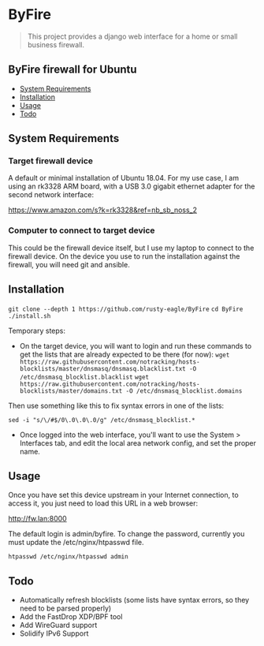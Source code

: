 # ByFire
> This project provides a django web interface for a home or small business firewall.  

## ByFire firewall for Ubuntu
* [System Requirements](#system-requirements)
* [Installation](#installation)
* [Usage](#usage)
* [Todo](#todo)

## System Requirements
### Target firewall device
A default or minimal installation of Ubuntu 18.04.  For my use case, I am using an rk3328 ARM board, with a USB 3.0 gigabit ethernet adapter for the second network interface:

https://www.amazon.com/s?k=rk3328&ref=nb_sb_noss_2

### Computer to connect to target device
This could be the firewall device itself, but I use my laptop to connect to the firewall device.  On the device you use to run the installation against the firewall, you will need git and ansible.

## Installation
`git clone --depth 1 https://github.com/rusty-eagle/ByFire`
`cd ByFire`
`./install.sh`

Temporary steps:
* On the target device, you will want to login and run these commands to get the lists that are already expected to be there (for now):
`wget https://raw.githubusercontent.com/notracking/hosts-blocklists/master/dnsmasq/dnsmasq.blacklist.txt -O /etc/dnsmasq_blocklist.blacklist`
`wget https://raw.githubusercontent.com/notracking/hosts-blocklists/master/domains.txt -O /etc/dnsmasq_blocklist.domains`

Then use something like this to fix syntax errors in one of the lists:

`sed -i "s/\/#$/0\.0\.0\.0/g" /etc/dnsmasq_blocklist.*`

* Once logged into the web interface, you'll want to use the System > Interfaces tab, and edit the local area network config, and set the proper name.

## Usage
Once you have set this device upstream in your Internet connection, to access it, you just need to load this URL in a web browser:

http://fw.lan:8000

The default login is admin/byfire.  To change the password, currently you must update the /etc/nginx/htpasswd file.

`htpasswd /etc/nginx/htpasswd admin`

## Todo
* Automatically refresh blocklists (some lists have syntax errors, so they need to be parsed properly)
* Add the FastDrop XDP/BPF tool
* Add WireGuard support
* Solidify IPv6 Support
